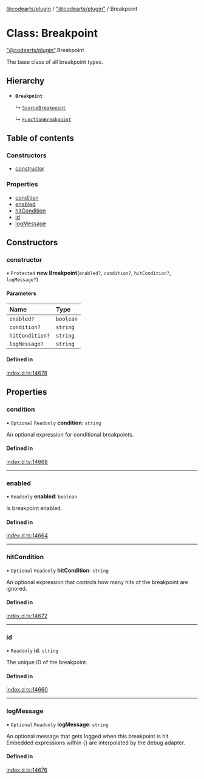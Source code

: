 [@codearts/plugin](../README.md) / ["@codearts/plugin"](../modules/_codearts_plugin_.md) / Breakpoint

# Class: Breakpoint

["@codearts/plugin"](../modules/_codearts_plugin_.md).Breakpoint

The base class of all breakpoint types.

## Hierarchy

- **`Breakpoint`**

  ↳ [`SourceBreakpoint`](codearts_plugin_.SourceBreakpoint.md)

  ↳ [`FunctionBreakpoint`](codearts_plugin_.FunctionBreakpoint.md)

## Table of contents

### Constructors

- [constructor](codearts_plugin_.Breakpoint.md#constructor)

### Properties

- [condition](codearts_plugin_.Breakpoint.md#condition)
- [enabled](codearts_plugin_.Breakpoint.md#enabled)
- [hitCondition](codearts_plugin_.Breakpoint.md#hitcondition)
- [id](codearts_plugin_.Breakpoint.md#id)
- [logMessage](codearts_plugin_.Breakpoint.md#logmessage)

## Constructors

### constructor

• `Protected` **new Breakpoint**(`enabled?`, `condition?`, `hitCondition?`, `logMessage?`)

#### Parameters

| Name | Type |
| :------ | :------ |
| `enabled?` | `boolean` |
| `condition?` | `string` |
| `hitCondition?` | `string` |
| `logMessage?` | `string` |

#### Defined in

[index.d.ts:14678](https://github.com/huaweicloud/cloudide-plugin-api/blob/5055bbd/index.d.ts#L14678)

## Properties

### condition

• `Optional` `Readonly` **condition**: `string`

An optional expression for conditional breakpoints.

#### Defined in

[index.d.ts:14668](https://github.com/huaweicloud/cloudide-plugin-api/blob/5055bbd/index.d.ts#L14668)

___

### enabled

• `Readonly` **enabled**: `boolean`

Is breakpoint enabled.

#### Defined in

[index.d.ts:14664](https://github.com/huaweicloud/cloudide-plugin-api/blob/5055bbd/index.d.ts#L14664)

___

### hitCondition

• `Optional` `Readonly` **hitCondition**: `string`

An optional expression that controls how many hits of the breakpoint are ignored.

#### Defined in

[index.d.ts:14672](https://github.com/huaweicloud/cloudide-plugin-api/blob/5055bbd/index.d.ts#L14672)

___

### id

• `Readonly` **id**: `string`

The unique ID of the breakpoint.

#### Defined in

[index.d.ts:14660](https://github.com/huaweicloud/cloudide-plugin-api/blob/5055bbd/index.d.ts#L14660)

___

### logMessage

• `Optional` `Readonly` **logMessage**: `string`

An optional message that gets logged when this breakpoint is hit. Embedded expressions within {} are interpolated by the debug adapter.

#### Defined in

[index.d.ts:14676](https://github.com/huaweicloud/cloudide-plugin-api/blob/5055bbd/index.d.ts#L14676)
